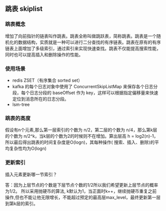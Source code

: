 ## 跳表 skiplist

### 跳表概念

增加了向前指针的链表叫作跳表。跳表全称叫做跳跃表，简称跳表。跳表是一个随机化的数据结构，实质就是一种可以进行二分查找的有序链表。跳表在原有的有序链表上面增加了多级索引，通过索引来实现快速查找。跳表不仅能提高搜索性能，同时也可以提高插入和删除操作的性能。

### 使用场景

+ redis ZSET（有序集合 sorted set）
+ kafka 的每个日志对象中使用了 ConcurrentSkipListMap 来保存各个日志分段，每个日志分段的 baseOffset 作为 key，这样可以根据指定偏移量来快速定位到消息所在的日志分段。
+ lsm-tree

### 跳表的高度

假设有n个元素,那么第一层索引的个数为 n/2，第二层的个数为 n/4，那么第k层的个数为 n/2^k，当k层的个数为2的时候则不在增加。算出层高 h = log2(n)-1， 所以最后得出跳表的时间复杂度是O(logn)，其每种操作(
搜索、插入、删除)的平均复杂性均为O(logn)

### 更新索引

插入元素更新哪一节索引？

答：因为上层节点的个数是下层节点个数的1/2所以我们希望更新上层节点的概率为1/2。 所以采用抛硬币的算法,
k默认为1，当正面时k++，继续抛硬币重复之前操作,但也不能让他无限增长，不能超过预定的最高层max_level，最终更新第一层到第k层的索引。